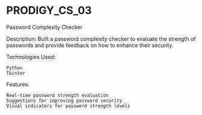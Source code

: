 # PRODIGY_CS_03
Password Complexity Checker

Description:
Built a password complexity checker to evaluate the strength of passwords and provide feedback on how to enhance their security.

Technologies Used:

    Python
    Tkinter

Features:

    Real-time password strength evaluation
    Suggestions for improving password security
    Visual indicators for password strength levels
